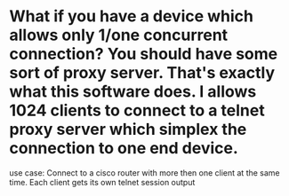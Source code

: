 # What if you have a device which allows only 1/one concurrent connection? You should have some sort of proxy server. That's exactly what this software does. I allows 1024 clients to connect to a telnet proxy server which simplex the connection to one end device.

use case: Connect to a cisco router with more then one client at the same time. Each client gets its own telnet session output

